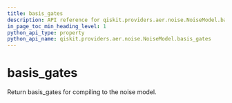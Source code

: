 ```yaml
---
title: basis_gates
description: API reference for qiskit.providers.aer.noise.NoiseModel.basis_gates
in_page_toc_min_heading_level: 1
python_api_type: property
python_api_name: qiskit.providers.aer.noise.NoiseModel.basis_gates
---
```


# basis\_gates

Return basis\_gates for compiling to the noise model.

